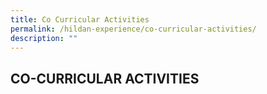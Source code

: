```yaml
---
title: Co Curricular Activities
permalink: /hildan-experience/co-curricular-activities/
description: ""
---
```

CO-CURRICULAR ACTIVITIES
------------------------


